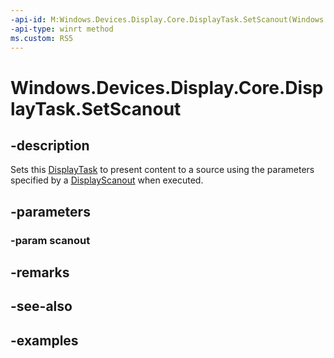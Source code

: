 ```yaml
---
-api-id: M:Windows.Devices.Display.Core.DisplayTask.SetScanout(Windows.Devices.Display.Core.DisplayScanout)
-api-type: winrt method
ms.custom: RS5
---
```


<!-- Method syntax.
public void DisplayTask.SetScanout(DisplayScanout scanout)
-->

# Windows.Devices.Display.Core.DisplayTask.SetScanout

## -description
Sets this [DisplayTask](displaytask.md) to present content to a source using the parameters specified by a [DisplayScanout](displayscanout.md) when executed.

## -parameters
### -param scanout

## -remarks

## -see-also

## -examples
